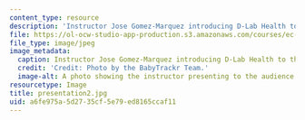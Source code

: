 ```yaml
---
content_type: resource
description: 'Instructor Jose Gomez-Marquez introducing D-Lab Health to the audience. '
file: https://ol-ocw-studio-app-production.s3.amazonaws.com/courses/ec-710-d-lab-medical-technologies-for-the-developing-world-spring-2010/a6fe975a5d2735cf5e79ed8165ccaf11_presentation2.jpg
file_type: image/jpeg
image_metadata:
  caption: Instructor Jose Gomez-Marquez introducing D-Lab Health to the audience.
  credit: 'Credit: Photo by the BabyTrackr Team.'
  image-alt: A photo showing the instructor presenting to the audience.
resourcetype: Image
title: presentation2.jpg
uid: a6fe975a-5d27-35cf-5e79-ed8165ccaf11
---
```

